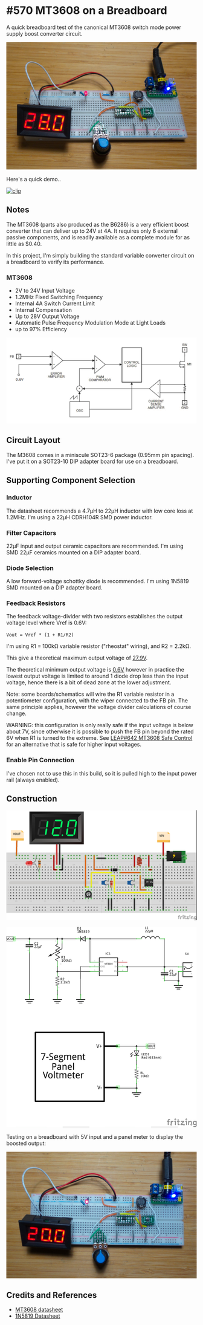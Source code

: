 # #570 MT3608 on a Breadboard

A quick breadboard test of the canonical MT3608 switch mode power supply boost converter circuit.

![Build](./assets/Breadboarded_build.jpg?raw=true)

Here's a quick demo..

[![clip](https://img.youtube.com/vi/sJViLFRlgVI/0.jpg)](https://www.youtube.com/watch?v=sJViLFRlgVI)

## Notes

The MT3608 (parts also produced as the B6286) is a very efficient boost converter that can deliver up to 24V at 4A.
It requires only 6 external passive components, and is readily available as a complete module for as little as $0.40.

In this project, I'm simply building the standard variable converter circuit on a breadboard to verify its performance.

### MT3608

* 2V to 24V Input Voltage
* 1.2MHz Fixed Switching Frequency
* Internal 4A Switch Current Limit
* Internal Compensation
* Up to 28V Output Voltage
* Automatic Pulse Frequency Modulation Mode at Light Loads
* up to 97% Efficiency

![MT3608_functional](../assets/MT3608_functional.png?raw=true)

## Circuit Layout

The M3608 comes in a miniscule SOT23-6 package (0.95mm pin spacing).
I've put it on a SOT23-10 DIP adapter board for use on a breadboard.

## Supporting Component Selection

### Inductor

The datasheet recommends a 4.7µH to 22µH inductor with low core loss at 1.2MHz.
I'm using a 22µH CDRH104R SMD power inductor.

### Filter Capacitors

22µF input and output ceramic capacitors are recommended. I'm using SMD 22µF ceramics mounted on a DIP adapter board.

### Diode Selection

A low forward-voltage schottky diode is recommended.
I'm using 1N5819 SMD mounted on a DIP adapter board.

### Feedback Resistors

The feedback voltage-divider with two resistors establishes the output voltage level where Vref is 0.6V:

`Vout = Vref * (1 + R1/R2)`

I'm using R1 = 100kΩ variable resistor ("rheostat" wiring), and R2 = 2.2kΩ.

This give a theoretical maximum output voltage of [27.9V](https://www.wolframalpha.com/input/?i=0.6V+*(1+%2B+100k%CE%A9%2F2.2k%CE%A9)).

The theoretical minimum output voltage is [0.6V](https://www.wolframalpha.com/input/?i=0.6V+*(1+%2B+0k%CE%A9%2F2.2k%CE%A9))
however in practice the lowest output voltage is limited to around 1 diode drop less than the input voltage,
hence there is a bit of dead zone at the lower adjustment.

Note: some boards/schematics will wire the R1 variable resistor in a potentiometer configuration, with the wiper connected to the FB pin.
The same principle applies, however the voltage divider calculations of course change.

WARNING: this configuration is only really safe if the input voltage is below about 7V, since otherwise it is possible to push the FB pin beyond the rated 6V when R1 is turned to the extreme. See [LEAP#642 MT3608 Safe Control](../SafeControl) for an alternative that is safe for higher input voltages.

### Enable Pin Connection

I've chosen not to use this in this build, so it is pulled high to the input power rail (always enabled).

## Construction

![Breadboard](./assets/Breadboarded_bb.jpg?raw=true)

![Schematic](./assets/Breadboarded_schematic.jpg?raw=true)

Testing on a breadboard with 5V input and a panel meter to display the boosted output:

![Breadboard Build](./assets/Breadboarded_bb_build.jpg?raw=true)

## Credits and References

* [MT3608 datasheet](https://www.olimex.com/Products/Breadboarding/BB-PWR-3608/resources/MT3608.pdf)
* [1N5819 Datasheet](https://www.futurlec.com/Diodes/1N5819.shtml)
